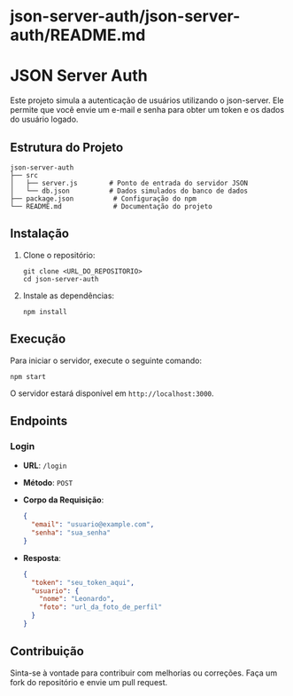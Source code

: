 # json-server-auth/json-server-auth/README.md

# JSON Server Auth

Este projeto simula a autenticação de usuários utilizando o json-server. Ele permite que você envie um e-mail e senha para obter um token e os dados do usuário logado.

## Estrutura do Projeto

```
json-server-auth
├── src
│   ├── server.js        # Ponto de entrada do servidor JSON
│   └── db.json          # Dados simulados do banco de dados
├── package.json          # Configuração do npm
└── README.md             # Documentação do projeto
```

## Instalação

1. Clone o repositório:
   ```
   git clone <URL_DO_REPOSITORIO>
   cd json-server-auth
   ```

2. Instale as dependências:
   ```
   npm install
   ```

## Execução

Para iniciar o servidor, execute o seguinte comando:

```
npm start
```

O servidor estará disponível em `http://localhost:3000`.

## Endpoints

### Login

- **URL**: `/login`
- **Método**: `POST`
- **Corpo da Requisição**:
  ```json
  {
    "email": "usuario@example.com",
    "senha": "sua_senha"
  }
  ```

- **Resposta**:
  ```json
  {
    "token": "seu_token_aqui",
    "usuario": {
      "nome": "Leonardo",
      "foto": "url_da_foto_de_perfil"
    }
  }
  ```

## Contribuição

Sinta-se à vontade para contribuir com melhorias ou correções. Faça um fork do repositório e envie um pull request.